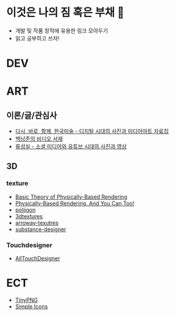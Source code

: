 # 이것은 나의 짐 혹은 부채 🧳

- 개발 및 작품 창작에 유용한 링크 모아두기
- 읽고 공부하고 쓰자!

# DEV

# ART

## 이론/글/관심사

- [다시, 바로, 함께, 한국미술 - 디지털 시대의 사진과 미디어아트 자료집](https://www.gokams.or.kr/05_know/data_view.aspx?Idx=1138&flag=0&page=1&txtKeyword&ddlKeyfield=T)
- [백남준의 비디오 서재](https://njpvideo.ggcf.kr/)
- [류성실 - 소셜 미디어와 유튜브 시대의 사진과 영상](https://www.youtube.com/watch?v=e1O6XtQh1D0)

## 3D

### texture

- [Basic Theory of Physically-Based Rendering](https://marmoset.co/posts/basic-theory-of-physically-based-rendering/)
- [Physically-Based Rendering, And You Can Too!](https://marmoset.co/posts/physically-based-rendering-and-you-can-too/)
- [poliigon](https://www.poliigon.com/)
- [3dtextures](https://3dtextures.me/)
- [arroway-texutres](https://www.arroway-textures.ch/)
- [substance-designer](https://www.adobe.com/products/substance3d-designer.html)

### Touchdesigner

- [AllTouchDesigner](https://alltd.org/)

# ECT

- [TinyPNG](https://tinypng.com/)
- [Simple Icons](https://simpleicons.org/)
